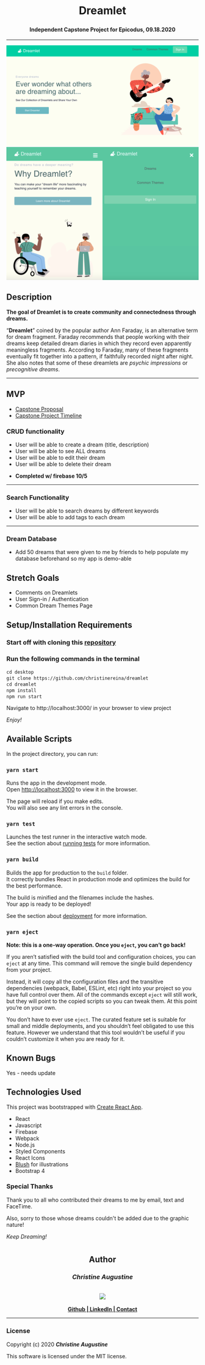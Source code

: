 # <h1 align = "center"> Dreamlet

##### <h4 align = "center"> Independent Capstone Project for Epicodus, 09.18.2020

---

<div align="center">

![Web Preview](src/components/Images/homepage_preview.png)
![Mobile Preview](src/components/Images/moblieside_preview.jpeg)
</div>

## Description

**The goal of Dreamlet is to create community and connectedness through dreams.**

“**Dreamlet**” coined by the popular author Ann Faraday, is an alternative term for dream fragment. Faraday recommends that people working with their dreams keep detailed dream diaries in which they record even apparently meaningless fragments. According to Faraday, many of these fragments eventually fit together into a pattern, if faithfully recorded night after night. She also notes that some of these dreamlets are *psychic impressions* or *precognitive dreams*.

----

## MVP

* [Capstone Proposal](https://docs.google.com/document/d/1ESV5QwQxUDyZRhweLM-8HpDuF09mbcLRnCaw6bOMAEI/edit)
* [Capstone Project Timeline](https://docs.google.com/spreadsheets/d/1mazBtwWF_1aM_DKNIwglMG0V8vPFvSBy7MQX6dy8PfU/edit#gid=1364012586)

### CRUD functionality
* User will be able to create a dream (title, description)
* User will be able to see ALL dreams
* User will be able to edit their dream 
* User will be able to delete their dream
- **Completed w/ firebase 10/5**
------

### Search Functionality
* User will be able to search dreams by different keywords
* User will be able to add tags to each dream

----

### Dream Database
* Add 50 dreams that were given to me by friends to help populate my database beforehand so my app is demo-able

## Stretch Goals

* Comments on Dreamlets
* User Sign-in / Authentication
* Common Dream Themes Page


## Setup/Installation Requirements

### Start off with cloning this [repository](https://github.com/christinereina/dreamlet)
### Run the following commands in the terminal
```
cd desktop
git clone https://github.com/christinereina/dreamlet
cd dreamlet
npm install
npm run start
```
Navigate to  http://localhost:3000/ in your browser to view project

*Enjoy!*


## Available Scripts

In the project directory, you can run:

### `yarn start`

Runs the app in the development mode.<br />
Open [http://localhost:3000](http://localhost:3000) to view it in the browser.

The page will reload if you make edits.<br />
You will also see any lint errors in the console.

### `yarn test`

Launches the test runner in the interactive watch mode.<br />
See the section about [running tests](https://facebook.github.io/create-react-app/docs/running-tests) for more information.

### `yarn build`

Builds the app for production to the `build` folder.<br />
It correctly bundles React in production mode and optimizes the build for the best performance.

The build is minified and the filenames include the hashes.<br />
Your app is ready to be deployed!

See the section about [deployment](https://facebook.github.io/create-react-app/docs/deployment) for more information.

### `yarn eject`

**Note: this is a one-way operation. Once you `eject`, you can’t go back!**

If you aren’t satisfied with the build tool and configuration choices, you can `eject` at any time. This command will remove the single build dependency from your project.

Instead, it will copy all the configuration files and the transitive dependencies (webpack, Babel, ESLint, etc) right into your project so you have full control over them. All of the commands except `eject` will still work, but they will point to the copied scripts so you can tweak them. At this point you’re on your own.

You don’t have to ever use `eject`. The curated feature set is suitable for small and middle deployments, and you shouldn’t feel obligated to use this feature. However we understand that this tool wouldn’t be useful if you couldn’t customize it when you are ready for it.


## Known Bugs

Yes - needs update

## Technologies Used
This project was bootstrapped with [Create React App](https://github.com/facebook/create-react-app).

* React
* Javascript
* Firebase
* Webpack
* Node.js
* Styled Components
* React Icons
* [Blush](https://blush.design/) for illustrations
* Bootstrap 4

### Special Thanks
Thank you to all who contributed their dreams to me by email, text and FaceTime. 

Also, sorry to those whose dreams couldn't be added due to the graphic nature! 

*Keep Dreaming!*



# <h2 align = "center"> Author

#### <h3 align = "center"> _**Christine Augustine**_

<p align="center">
    <br>
    <a href="https://github.com/christinereina">
        <img src="https://avatars3.githubusercontent.com/u/59573479?s=60&v=4">
    </a>
    </p>
    <p align="center">
        <a href="https://github.com/christinereina">
            <strong>Github | </strong>
        </a>
        <a href="https://www.linkedin.com/in/christineaugustine/">
            <strong> LinkedIn | </strong>
        </a>
        <a href="codechristin3@gmail.com">
            <strong> Contact </strong>
        </a>
</p>

----

### License

Copyright (c) 2020 **_Christine Augustine_**

This software is licensed under the MIT license.